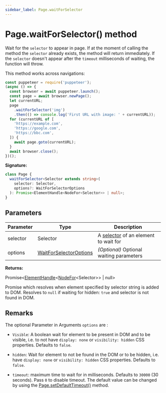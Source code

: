 ```yaml
---
sidebar_label: Page.waitForSelector
---
```


# Page.waitForSelector() method

Wait for the `selector` to appear in page. If at the moment of calling the
method the `selector` already exists, the method will return immediately. If the
`selector` doesn't appear after the `timeout` milliseconds of waiting, the
function will throw.

This method works across navigations:

```ts
const puppeteer = require('puppeteer');
(async () => {
  const browser = await puppeteer.launch();
  const page = await browser.newPage();
  let currentURL;
  page
    .waitForSelector('img')
    .then(() => console.log('First URL with image: ' + currentURL));
  for (currentURL of [
    'https://example.com',
    'https://google.com',
    'https://bbc.com',
  ]) {
    await page.goto(currentURL);
  }
  await browser.close();
})();
```

**Signature:**

```typescript
class Page {
  waitForSelector<Selector extends string>(
    selector: Selector,
    options?: WaitForSelectorOptions
  ): Promise<ElementHandle<NodeFor<Selector>> | null>;
}
```

## Parameters

| Parameter | Type                                                            | Description                                                                                            |
| --------- | --------------------------------------------------------------- | ------------------------------------------------------------------------------------------------------ |
| selector  | Selector                                                        | A [selector](https://developer.mozilla.org/en-US/docs/Web/CSS/CSS_Selectors) of an element to wait for |
| options   | [WaitForSelectorOptions](./puppeteer.waitforselectoroptions.md) | <i>(Optional)</i> Optional waiting parameters                                                          |

**Returns:**

Promise&lt;[ElementHandle](./puppeteer.elementhandle.md)&lt;[NodeFor](./puppeteer.nodefor.md)&lt;Selector&gt;&gt;
\| null&gt;

Promise which resolves when element specified by selector string is added to
DOM. Resolves to `null` if waiting for hidden: `true` and selector is not found
in DOM.

## Remarks

The optional Parameter in Arguments `options` are :

- `Visible`: A boolean wait for element to be present in DOM and to be visible,
  i.e. to not have `display: none` or `visibility: hidden` CSS properties.
  Defaults to `false`.

- `hidden`: Wait for element to not be found in the DOM or to be hidden, i.e.
  have `display: none` or `visibility: hidden` CSS properties. Defaults to
  `false`.

- `timeout`: maximum time to wait for in milliseconds. Defaults to `30000` (30
  seconds). Pass `0` to disable timeout. The default value can be changed by
  using the [Page.setDefaultTimeout()](./puppeteer.page.setdefaulttimeout.md)
  method.

